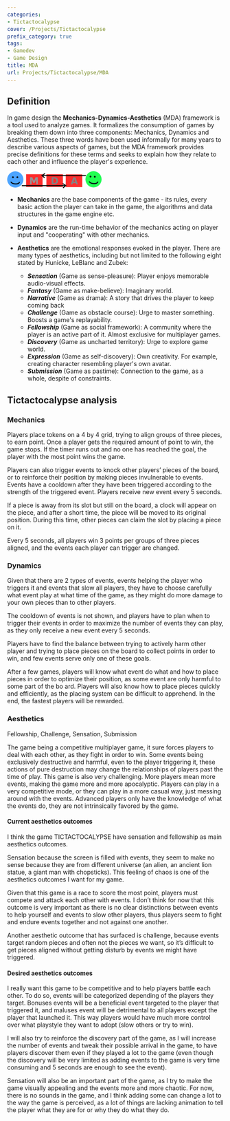 ```yaml
---
categories:
- Tictactocalypse
cover: /Projects/Tictactocalypse
prefix_category: true
tags:
- Gamedev
- Game Design
title: MDA
url: Projects/Tictactocalypse/MDA
---
```


## Definition

In game design the **Mechanics-Dynamics-Aesthetics** (MDA) framework is a tool used to analyze games. It formalizes the consumption of games by breaking them down into three components: Mechanics, Dynamics and Aesthetics. These three words have been used informally for many years to describe various aspects of games, but the MDA framework provides precise definitions for these terms and seeks to explain how they relate to each other and influence the player's experience.

![qze](assets/Mda_framework.png)

* **Mechanics** are the base components of the game - its rules, every basic action the player can take in the game, the algorithms and data structures in the game engine etc.
* **Dynamics** are the run-time behavior of the mechanics acting on player input and "cooperating" with other mechanics.
* **Aesthetics** are the emotional responses evoked in the player.
There are many types of aesthetics, including but not limited to the following eight stated by Hunicke, LeBlanc and Zubek:

  * ***Sensation*** (Game as sense-pleasure): Player enjoys memorable audio-visual effects.
  * ***Fantasy*** (Game as make-believe): Imaginary world.
  * ***Narrative*** (Game as drama): A story that drives the player to keep coming back
  * ***Challenge*** (Game as obstacle course): Urge to master something. Boosts a game's replayability.
  * ***Fellowship*** (Game as social framework): A community where the player is an active part of it. Almost exclusive for multiplayer games.
  * ***Discovery*** (Game as uncharted territory): Urge to explore game world.
  * ***Expression*** (Game as self-discovery): Own creativity. For example, creating character resembling player's own avatar.
  * ***Submission*** (Game as pastime): Connection to the game, as a whole, despite of constraints.

## Tictactocalypse analysis

### Mechanics

Players place tokens on a 4 by 4 grid, trying to align groups of three pieces, to earn point. Once a player gets the required amount of point to win, the game stops. If the timer runs out and no one has reached the goal, the player with the most point wins the game.

Players can also trigger events to knock other players’ pieces of the board, or to reinforce their position by making pieces invulnerable to events. Events have a cooldown after they have been triggered according to the strength of the triggered event. Players receive new event every 5 seconds.

If a piece is away from its slot but still on the board, a clock will appear on the piece, and after a short time, the piece will be moved to its original position. During this time, other pieces can claim the slot by placing a piece on it.

Every 5 seconds, all players win 3 points per groups of three pieces aligned, and the events each player can trigger are changed.

### Dynamics

Given that there are 2 types of events, events helping the player who triggers it and events that slow all players, they have to choose carefully what event play at what time of the game, as they might do more damage to your own pieces than to other players.

The cooldown of events is not shown, and players have to plan when to trigger their events in order to maximize the number of events they can play, as they only receive a new event every 5 seconds.

Players have to find the balance between trying to actively harm other player and trying to place pieces on the board to collect points in order to win, and few events serve only one of these goals.

After a few games, players will know what event do what and how to place pieces in order to optimize their position, as some event are only harmful to some part of the bo ard. Players will also know how to place pieces quickly and efficiently, as the placing system can be difficult to apprehend. In the end, the fastest players will be rewarded.

### Aesthetics

Fellowship, Challenge, Sensation, Submission

The game being a competitive multiplayer game, it sure forces players to deal with each other, as they fight in order to win. Some events being exclusively destructive and harmful, even to the player triggering it, these actions of pure destruction may change the relationships of players past the time of play. This game is also very challenging. More players mean more events, making the game more and more apocalyptic. Players can play in a very competitive mode, or they can play in a more casual way, just messing around with the events. Advanced players only have the knowledge of what the events do, they are not intrinsically favored by the game.

#### Current aesthetics outcomes

I think the game TICTACTOCALYPSE have sensation and fellowship as main aesthetics outcomes.

Sensation because the screen is filled with events, they seem to make no sense because they are from different universe (an alien, an ancient lion statue, a giant man with chopsticks). This feeling of chaos is one of the aesthetics outcomes I want for my game.

Given that this game is a race to score the most point, players must compete and attack each other with events. I don’t think for now that this outcome is very important as there is no clear distinctions between events to help yourself and events to slow other players, thus players seem to fight and endure events together and not against one another.

Another aesthetic outcome that has surfaced is challenge, because events target random pieces and often not the pieces we want, so it’s difficult to get pieces aligned without getting disturb by events we might have triggered.

#### Desired aesthetics outcomes

I really want this game to be competitive and to help players battle each other. To do so, events will be categorized depending of the players they target. Bonuses events will be a beneficial event targeted to the player that triggered it, and maluses event will be detrimental to all players except the player that launched it. This way players would have much more control over what playstyle they want to adopt (slow others or try to win).

I will also try to reinforce the discovery part of the game, as I will increase the number of events and tweak their possible arrival in the game, to have players discover them even if they played a lot to the game (even though the discovery will be very limited as adding events to the game is very time consuming and 5 seconds are enough to see the event).

Sensation will also be an important part of the game, as I try to make the game visually appealing and the events more and more chaotic. For now, there is no sounds in the game, and I think adding some can change a lot to the way the game is perceived, as a lot of things are lacking animation to tell the player what they are for or why they do what they do.
